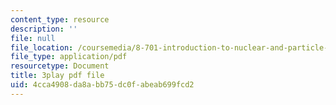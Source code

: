 ```yaml
---
content_type: resource
description: ''
file: null
file_location: /coursemedia/8-701-introduction-to-nuclear-and-particle-physics-fall-2020/4cca4908da8abb75dc0fabeab699fcd2_Xwr97XAqaaU.pdf
file_type: application/pdf
resourcetype: Document
title: 3play pdf file
uid: 4cca4908-da8a-bb75-dc0f-abeab699fcd2
---
```

